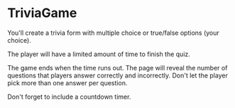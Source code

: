 # TriviaGame
You'll create a trivia form with multiple choice or true/false options (your choice).

The player will have a limited amount of time to finish the quiz.

The game ends when the time runs out. The page will reveal the number of questions that players answer correctly and incorrectly.
Don't let the player pick more than one answer per question.

Don't forget to include a countdown timer.
